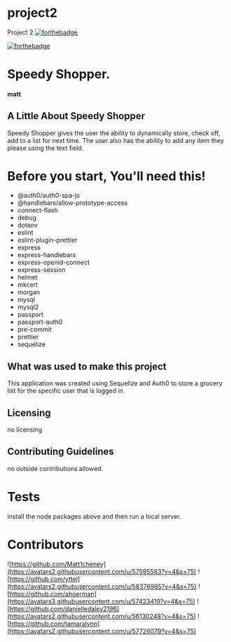 # project2
Project 2
[![forthebadge](https://forthebadge.com/images/badges/built-with-love.svg)](https://forthebadge.com)

  [![forthebadge](https://forthebadge.com/images/badges/made-with-javascript.svg)](https://forthebadge.com)
  
# Speedy Shopper.
#### matt
#### 
  
## A Little About Speedy Shopper
Speedy Shopper gives the user the ability to dynamically store, check off, add to a list for next time. The user also has the ability to add any item they please using the text field.
  
# Before you start, You'll need this!
- @auth0/auth0-spa-js
- @handlebars/allow-prototype-access
- connect-flash
- debug
- dotenv
- eslint
- eslint-plugin-prettier
- express
- express-handlebars
- express-openid-connect
- express-session
- helmet
- mkcert
- morgan
- mysql
- mysql2
- passport
- passport-auth0
- pre-commit
- prettier
- sequelize
  
## What was used to make this project

This application was created using Sequelize and Auth0 to store a grocery list for the specific user that is logged in.
  
  
## Licensing
no licensing
  
## Contributing Guidelines
no outside contributions allowed.
  
# Tests
install the node packages above and then run a local server.
  
# Contributors
![https://github.com/Matt1cheney](https://avatars2.githubusercontent.com/u/57595583?v=4&s=75)
![https://github.com/yttel](https://avatars2.githubusercontent.com/u/58376985?v=4&s=75)
![https://github.com/ahoerman](https://avatars3.githubusercontent.com/u/57423419?v=4&s=75)
![https://github.com/danielledaley2196](https://avatars2.githubusercontent.com/u/56130248?v=4&s=75)
![https://github.com/tamaralynn](https://avatars2.githubusercontent.com/u/57726079?v=4&s=75)
  